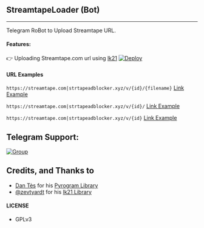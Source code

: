 ## StreamtapeLoader (Bot)
---

Telegram RoBot to Upload Streamtape URL.

#### Features:

👉 Uploading Streamtape.com url using [lk21](https://pypi.org/project/lk21/)
[![Deploy](https://www.herokucdn.com/deploy/button.svg)](https://heroku.com/deploy)


#### URL Examples

`https://streamtape.com|strtapeadblocker.xyz/v/{id}/{filename}` [Link Example](https://streamtape.com/v/ZzXdOqgqB4Sq1l3/%2540xvideoutilsbot_Kanojo_Mo_Kanojo_S1_03_720P_EngSub_%2540allanimewithsub.mp4)

`https://streamtape.com|strtapeadblocker.xyz/v/{id}/` [Link Example](https://streamtape.com/v/ZzXdOqgqB4Sq1l3/)

`https://streamtape.com|strtapeadblocker.xyz/v/{id}` [Link Example](https://streamtape.com/v/ZzXdOqgqB4Sq1l3)

## Telegram Support:

[![Group](https://img.shields.io/badge/TG-Group-30302f?style=flat&logo=telegram)](https://t.me/WeebProgrammer)

## Credits, and Thanks to

* [Dan Tès](https://t.me/haskell) for his [Pyrogram Library](https://github.com/pyrogram/pyrogram)
* [@zevtyardt](https://github.com/zevtyardt) for his [lk21 Library](https://github.com/zevtyardt/lk21)

#### LICENSE
- GPLv3
